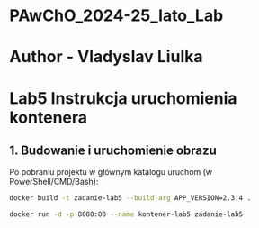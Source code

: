 # PAwChO_2024-25_lato_Lab
# Author - Vladyslav Liulka
# Lab5 Instrukcja uruchomienia kontenera

## 1. Budowanie  i uruchomienie obrazu
Po pobraniu projektu w głównym katalogu uruchom (w PowerShell/CMD/Bash):

```bash
docker build -t zadanie-lab5 --build-arg APP_VERSION=2.3.4 .
```

```bash
docker run -d -p 8080:80 --name kontener-lab5 zadanie-lab5
```
